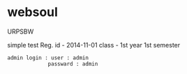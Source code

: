 # websoul
 URPSBW
 
 simple test Reg. id - 2014-11-01
             class - 1st year 1st semester
             
    admin login : user : admin
                 passward : admin
